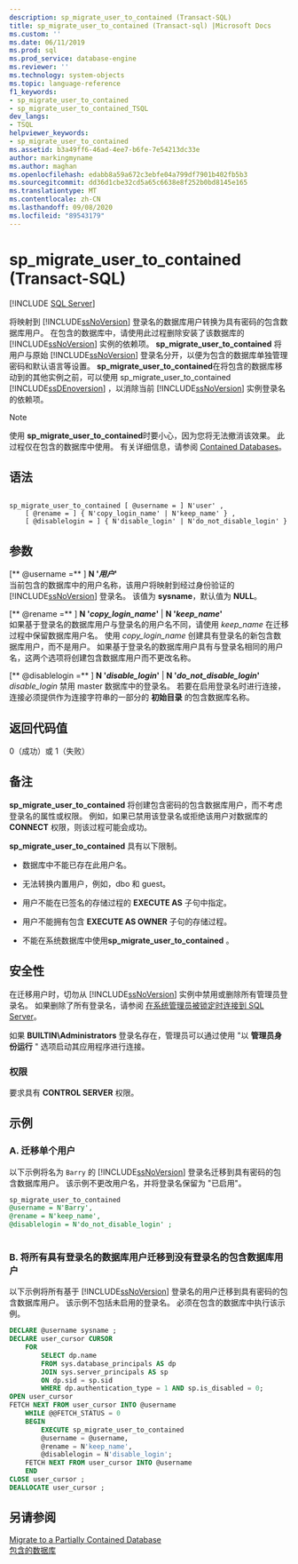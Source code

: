 ```yaml
---
description: sp_migrate_user_to_contained (Transact-SQL)
title: sp_migrate_user_to_contained (Transact-sql) |Microsoft Docs
ms.custom: ''
ms.date: 06/11/2019
ms.prod: sql
ms.prod_service: database-engine
ms.reviewer: ''
ms.technology: system-objects
ms.topic: language-reference
f1_keywords:
- sp_migrate_user_to_contained
- sp_migrate_user_to_contained_TSQL
dev_langs:
- TSQL
helpviewer_keywords:
- sp_migrate_user_to_contained
ms.assetid: b3a49ff6-46ad-4ee7-b6fe-7e54213dc33e
author: markingmyname
ms.author: maghan
ms.openlocfilehash: edabb8a59a672c3ebfe04a799df7901b402fb5b3
ms.sourcegitcommit: dd36d1cbe32cd5a65c6638e8f252b0bd8145e165
ms.translationtype: MT
ms.contentlocale: zh-CN
ms.lasthandoff: 09/08/2020
ms.locfileid: "89543179"
---
```

# <a name="sp_migrate_user_to_contained-transact-sql"></a>sp_migrate_user_to_contained (Transact-SQL)
[!INCLUDE [SQL Server](../../includes/applies-to-version/sqlserver.md)]

  将映射到 [!INCLUDE[ssNoVersion](../../includes/ssnoversion-md.md)] 登录名的数据库用户转换为具有密码的包含数据库用户。 在包含的数据库中，请使用此过程删除安装了该数据库的 [!INCLUDE[ssNoVersion](../../includes/ssnoversion-md.md)] 实例的依赖项。 **sp_migrate_user_to_contained** 将用户与原始 [!INCLUDE[ssNoVersion](../../includes/ssnoversion-md.md)] 登录名分开，以便为包含的数据库单独管理密码和默认语言等设置。 **sp_migrate_user_to_contained**在将包含的数据库移动到的其他实例之前，可以使用 sp_migrate_user_to_contained [!INCLUDE[ssDEnoversion](../../includes/ssdenoversion-md.md)] ，以消除当前 [!INCLUDE[ssNoVersion](../../includes/ssnoversion-md.md)] 实例登录名的依赖项。  
  
> [!NOTE]
> 使用 **sp_migrate_user_to_contained**时要小心，因为您将无法撤消该效果。 此过程仅在包含的数据库中使用。 有关详细信息，请参阅 [Contained Databases](../../relational-databases/databases/contained-databases.md)。  
  
## <a name="syntax"></a>语法  
  
```  
  
sp_migrate_user_to_contained [ @username = ] N'user' ,   
    [ @rename = ] { N'copy_login_name' | N'keep_name' } ,   
    [ @disablelogin = ] { N'disable_login' | N'do_not_disable_login' }   
```  
  
## <a name="arguments"></a>参数  
 [** @username =** ] **N '***用户***'**  
 当前包含的数据库中的用户名称，该用户将映射到经过身份验证的 [!INCLUDE[ssNoVersion](../../includes/ssnoversion-md.md)] 登录名。 该值为 **sysname**，默认值为 **NULL**。  
  
 [** @rename =** ] **N '***copy_login_name***'**  | **N '***keep_name***'**  
 如果基于登录名的数据库用户与登录名的用户名不同，请使用 *keep_name* 在迁移过程中保留数据库用户名。 使用 *copy_login_name* 创建具有登录名的新包含数据库用户，而不是用户。 如果基于登录名的数据库用户具有与登录名相同的用户名，这两个选项将创建包含数据库用户而不更改名称。  
  
 [** @disablelogin =** ] **N '***disable_login***'**  | **N '***do_not_disable_login***'**  
 *disable_login* 禁用 master 数据库中的登录名。 若要在启用登录名时进行连接，连接必须提供作为连接字符串的一部分的 **初始目录** 的包含数据库名称。  
  
## <a name="return-code-values"></a>返回代码值  
 0（成功）或 1（失败）  
  
## <a name="remarks"></a>备注  
 **sp_migrate_user_to_contained** 将创建包含密码的包含数据库用户，而不考虑登录名的属性或权限。 例如，如果已禁用该登录名或拒绝该用户对数据库的 **CONNECT** 权限，则该过程可能会成功。  
  
 **sp_migrate_user_to_contained** 具有以下限制。  
  
-   数据库中不能已存在此用户名。  
  
-   无法转换内置用户，例如，dbo 和 guest。  
  
-   用户不能在已签名的存储过程的 **EXECUTE AS** 子句中指定。  
  
-   用户不能拥有包含 **EXECUTE AS OWNER** 子句的存储过程。  
  
-   不能在系统数据库中使用**sp_migrate_user_to_contained** 。  
  
## <a name="security"></a>安全性  
 在迁移用户时，切勿从 [!INCLUDE[ssNoVersion](../../includes/ssnoversion-md.md)] 实例中禁用或删除所有管理员登录名。 如果删除了所有登录名，请参阅 [在系统管理员被锁定时连接到 SQL Server](../../database-engine/configure-windows/connect-to-sql-server-when-system-administrators-are-locked-out.md)。  
  
 如果 **BUILTIN\Administrators** 登录名存在，管理员可以通过使用 "以 **管理员身份运行** " 选项启动其应用程序进行连接。  
  
### <a name="permissions"></a>权限  
 要求具有 **CONTROL SERVER** 权限。  
  
## <a name="examples"></a>示例  
  
### <a name="a-migrating-a-single-user"></a>A. 迁移单个用户  
 以下示例将名为 `Barry` 的 [!INCLUDE[ssNoVersion](../../includes/ssnoversion-md.md)] 登录名迁移到具有密码的包含数据库用户。 该示例不更改用户名，并将登录名保留为 "已启用"。  
  
```sql  
sp_migrate_user_to_contained   
@username = N'Barry',  
@rename = N'keep_name',  
@disablelogin = N'do_not_disable_login' ;  
  
```  
  
### <a name="b-migrating-all-database-users-with-logins-to-contained-database-users-without-logins"></a>B. 将所有具有登录名的数据库用户迁移到没有登录名的包含数据库用户  
 以下示例将所有基于 [!INCLUDE[ssNoVersion](../../includes/ssnoversion-md.md)] 登录名的用户迁移到具有密码的包含数据库用户。 该示例不包括未启用的登录名。 必须在包含的数据库中执行该示例。  
  
```sql  
DECLARE @username sysname ;  
DECLARE user_cursor CURSOR  
    FOR   
        SELECT dp.name   
        FROM sys.database_principals AS dp  
        JOIN sys.server_principals AS sp   
        ON dp.sid = sp.sid  
        WHERE dp.authentication_type = 1 AND sp.is_disabled = 0;  
OPEN user_cursor  
FETCH NEXT FROM user_cursor INTO @username  
    WHILE @@FETCH_STATUS = 0  
    BEGIN  
        EXECUTE sp_migrate_user_to_contained   
        @username = @username,  
        @rename = N'keep_name',  
        @disablelogin = N'disable_login';  
    FETCH NEXT FROM user_cursor INTO @username  
    END  
CLOSE user_cursor ;  
DEALLOCATE user_cursor ;  
```  
  
## <a name="see-also"></a>另请参阅  
 [Migrate to a Partially Contained Database](../../relational-databases/databases/migrate-to-a-partially-contained-database.md)   
 [包含的数据库](../../relational-databases/databases/contained-databases.md)  
  
  
